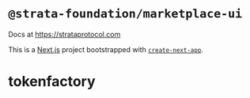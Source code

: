 # `@strata-foundation/marketplace-ui`

Docs at https://strataprotocol.com

This is a [Next.js](https://nextjs.org/) project bootstrapped with [`create-next-app`](https://github.com/vercel/next.js/tree/canary/packages/create-next-app).

# tokenfactory
